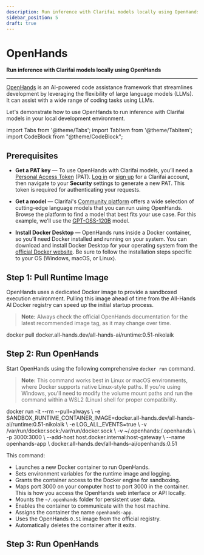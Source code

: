 ```yaml
---
description: Run inference with Clarifai models locally using OpenHands
sidebar_position: 5
draft: true
---
```


# OpenHands

**Run inference with Clarifai models locally using OpenHands**
<hr />

[OpenHands](https://docs.all-hands.dev/) is an AI-powered code assistance framework that streamlines development by leveraging the flexibility of large language models (LLMs). It can assist with a wide range of coding tasks using LLMs.

Let's demonstrate how to use OpenHands to run inference with Clarifai models in your local development environment.

import Tabs from '@theme/Tabs';
import TabItem from '@theme/TabItem';
import CodeBlock from "@theme/CodeBlock";

## Prerequisites

- **Get a PAT key** — To use OpenHands with Clarifai models, you’ll need a [Personal Access Token](https://docs.clarifai.com/control/authentication/pat) (PAT). [Log in](https://clarifai.com/login) or [sign up](https://clarifai.com/signup) for a Clarifai account, then navigate to your **Security** settings to generate a new PAT. This token is required for authenticating your requests.

- **Get a model** — Clarifai's [Community platform](https://clarifai.com/explore) offers a wide selection of cutting-edge language models that you can run using OpenHands. Browse the platform to find a model that best fits your use case. For this example, we'll use the [GPT-OSS-120B](https://clarifai.com/openai/chat-completion/models/gpt-oss-120b) model. 

- **Install Docker Desktop** — OpenHands runs inside a Docker container, so you’ll need Docker installed and running on your system. You can download and install Docker Desktop for your operating system from the [official Docker website](https://www.docker.com/products/docker-desktop). Be sure to follow the installation steps specific to your OS (Windows, macOS, or Linux).


## Step 1: Pull Runtime Image

OpenHands uses a dedicated Docker image to provide a sandboxed execution environment. Pulling this image ahead of time from the All-Hands AI Docker registry can speed up the initial startup process.

> **Note:** Always check the official OpenHands documentation for the latest recommended image tag, as it may change over time.

<Tabs groupId="code">
<TabItem value="bash" label="CLI">
    <CodeBlock className="language-bash">docker pull docker.all-hands.dev/all-hands-ai/runtime:0.51-nikolaik</CodeBlock>
</TabItem>
</Tabs>

## Step 2: Run OpenHands

Start OpenHands using the following comprehensive `docker run` command.

> **Note:** This command works best in Linux or macOS environments, where Docker supports native Linux-style paths. If you're using Windows, you'll need to modify the volume mount paths and run the command within a WSL2 (Linux) shell for proper compatibility.

<Tabs groupId="code">
<TabItem value="bash" label="CLI">
    <CodeBlock className="language-bash">
    docker run -it --rm --pull=always \
    -e SANDBOX_RUNTIME_CONTAINER_IMAGE=docker.all-hands.dev/all-hands-ai/runtime:0.51-nikolaik \
    -e LOG_ALL_EVENTS=true \
    -v /var/run/docker.sock:/var/run/docker.sock \
    -v ~/.openhands:/.openhands \
    -p 3000:3000 \
    --add-host host.docker.internal:host-gateway \
    --name openhands-app \
    docker.all-hands.dev/all-hands-ai/openhands:0.51  
    </CodeBlock>
</TabItem>
</Tabs>

This command:

* Launches a new Docker container to run OpenHands.
* Sets environment variables for the runtime image and logging.
* Grants the container access to the Docker engine for sandboxing.
* Maps port 3000 on your computer host to port 3000 in the container. This is how you access the OpenHands web interface or API locally.
* Mounts the `~/.openhands` folder for persistent user data.
* Enables the container to communicate with the host machine.
* Assigns the container the name `openhands-app`.
* Uses the OpenHands `0.51` image from the official registry.
* Automatically deletes the container after it exits.

## Step 3: Run OpenHands